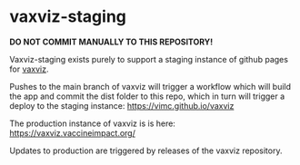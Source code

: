 # vaxviz-staging

**DO NOT COMMIT MANUALLY TO THIS REPOSITORY!**

Vaxviz-staging exists purely to support a staging instance of github pages for [vaxviz](https://github.com/vimc/vaxviz).

Pushes to the main branch of vaxviz will trigger a workflow which will build the app and commit the dist folder to 
this repo, which in turn will trigger a deploy to the staging instance: https://vimc.github.io/vaxviz

The production instance of vaxviz is is here: https://vaxviz.vaccineimpact.org/

Updates to production are triggered by releases of the vaxviz repository.

